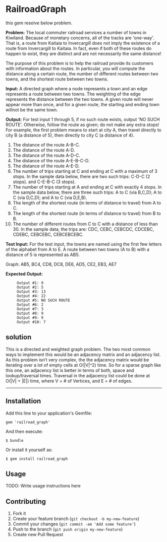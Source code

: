# RailroadGraph
this gem resolve below problem.

**Problem:**
   The local commuter railroad services a number of towns in Kiwiland.
   Because of monetary concerns, all of the tracks are 'one-way'.
   That is, a route from Kaitaia to Invercargill does not imply the existence of
   a route from Invercargill to Kaitaia.  In fact, even if both of these routes
   do happen to exist, they are distinct and are not necessarily the same distance!

   The purpose of this problem is to help the railroad provide its customers with
   information about the routes. In particular, you will compute the distance along
   a certain route, the number of different routes between two towns, and the shortest
   route between two towns.

 **Input:**
   A directed graph where a node represents a town and an edge represents a route
   between two towns.  The weighting of the edge represents the distance between
   the two towns.  A given route will never appear more than once, and for a given route,
   the starting and ending town willnot be the same town.

 **Output:**
   For test input 1 through 5, if no such route exists, output 'NO SUCH ROUTE'.
   Otherwise, follow the route as given; do not make any extra stops!
   For example, the first problem means to start at city A, then travel directly
   to city B (a distance of 5), then directly to city C (a distance of 4).

 1. The distance of the route A-B-C.
 2. The distance of the route A-D.
 3. The distance of the route A-D-C.
 4. The distance of the route A-E-B-C-D.
 5. The distance of the route A-E-D.
 6. The number of trips starting at C and ending at C with a maximum of 3 stops.
    In the sample data below, there are two such trips: C-D-C (2 stops). and C-E-B-C (3 stops).
 7. The number of trips starting at A and ending at C with exactly 4 stops.
    In the sample data below, there are three such trips: A to C (via B,C,D); A to C (via D,C,D);
    and A to C (via D,E,B).
 8. The length of the shortest route (in terms of distance to travel) from A to C.
 9. The length of the shortest route (in terms of distance to travel) from B to B.
 10. The number of different routes from C to C with a distance of less than 30.
     In the sample data, the trips are: CDC, CEBC, CEBCDC, CDCEBC, CDEBC, CEBCEBC, CEBCEBCEBC.

 **Test Input:**
   For the test input, the towns are named using the first few letters of the alphabet from A to E.
   A route between two towns (A to B) with a distance of 5 is represented as AB5.

   Graph: AB5, BC4, CD8, DC8, DE6, AD5, CE2, EB3, AE7

 **Expected Output:**

         Output #1: 9
         Output #2: 5
         Output #3: 13
         Output #4: 22
         Output #5: NO SUCH ROUTE
         Output #6: 2
         Output #7: 3
         Output #8: 9
         Output #9: 9
         Output #10: 7

## solution
This is a directed and weighted graph problem. The two most common ways to implement this would be an adjacency matrix and an adjacency list. As this problem isn’t very complex, the the adjacency matrix would be iterating over a lot of empty cells at O(|V|^2)  time. So for a sparse graph like this one, an adjacency list is better in terms of both, space and lookup/traversal times. Traversal in the adjacency list could be done at O(|V| + |E|) time, where V = # of Vertices, and E = # of edges.

---------------------------------------

## Installation

Add this line to your application's Gemfile:

    gem 'railroad_graph'

And then execute:

    $ bundle

Or install it yourself as:

    $ gem install railroad_graph

## Usage

TODO: Write usage instructions here

## Contributing

1. Fork it
2. Create your feature branch (`git checkout -b my-new-feature`)
3. Commit your changes (`git commit -am 'Add some feature'`)
4. Push to the branch (`git push origin my-new-feature`)
5. Create new Pull Request
